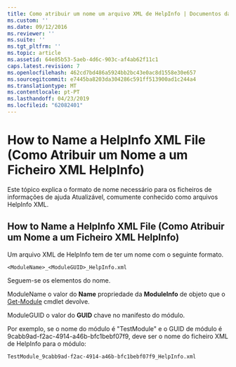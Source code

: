 ```yaml
---
title: Como atribuir um nome um arquivo XML de HelpInfo | Documentos da Microsoft
ms.custom: ''
ms.date: 09/12/2016
ms.reviewer: ''
ms.suite: ''
ms.tgt_pltfrm: ''
ms.topic: article
ms.assetid: 64e85b53-5aeb-4d6c-903c-af4ab62f11c1
caps.latest.revision: 7
ms.openlocfilehash: 462cd7bd486a5924bb2bc43e0ac8d1558e30e657
ms.sourcegitcommit: e7445ba8203da304286c591ff513900ad1c244a4
ms.translationtype: MT
ms.contentlocale: pt-PT
ms.lasthandoff: 04/23/2019
ms.locfileid: "62082401"
---
```

# <a name="how-to-name-a-helpinfo-xml-file"></a>How to Name a HelpInfo XML File (Como Atribuir um Nome a um Ficheiro XML HelpInfo)

Este tópico explica o formato de nome necessário para os ficheiros de informações de ajuda Atualizável, comumente conhecido como arquivos HelpInfo XML.

## <a name="how-to-name-a-helpinfo-xml-file"></a>How to Name a HelpInfo XML File (Como Atribuir um Nome a um Ficheiro XML HelpInfo)

Um arquivo XML de HelpInfo tem de ter um nome com o seguinte formato.

`<ModuleName>_<ModuleGUID>_HelpInfo.xml`

Seguem-se os elementos do nome.

ModuleName o valor do **Name** propriedade da **ModuleInfo** de objeto que o [Get-Module](/powershell/module/Microsoft.PowerShell.Core/Get-Module) cmdlet devolve.

ModuleGUID o valor do **GUID** chave no manifesto do módulo.

Por exemplo, se o nome do módulo é "TestModule" e o GUID de módulo é 9cabb9ad-f2ac-4914-a46b-bfc1bebf07f9, deve ser o nome do ficheiro XML de HelpInfo para o módulo:

`TestModule_9cabb9ad-f2ac-4914-a46b-bfc1bebf07f9_HelpInfo.xml`
